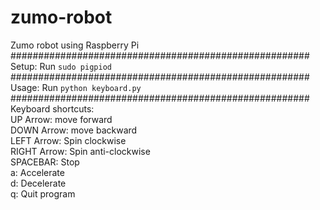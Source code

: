 # zumo-robot
Zumo robot using Raspberry Pi <br>
######################################################<br>
Setup: Run `sudo pigpiod`<br>
######################################################<br>
Usage: Run `python keyboard.py`<br>
######################################################<br>
Keyboard shortcuts:<br>
UP Arrow: move forward<br>
DOWN Arrow: move backward<br>
LEFT Arrow: Spin clockwise<br>
RIGHT Arrow: Spin anti-clockwise<br>
SPACEBAR: Stop<br>
a: Accelerate<br>
d: Decelerate<br>
q: Quit program<br>

